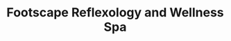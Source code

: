 ---
title: "Footscape Reflexology and Wellness Spa"
url: /richmond-hill/footscape-reflexology-and-wellness-spa/
shop: Massage
---